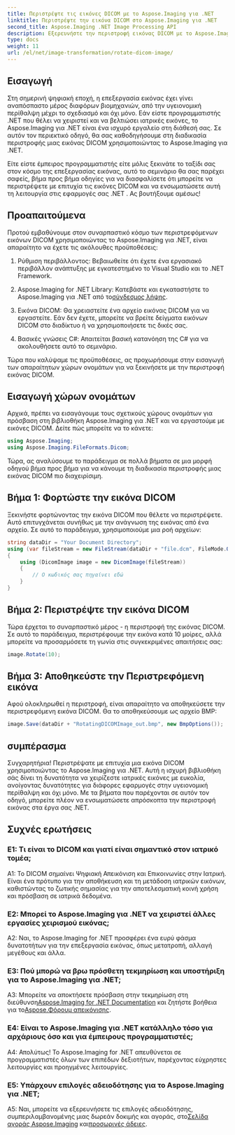 ```yaml
---
title: Περιστρέψτε τις εικόνες DICOM με το Aspose.Imaging για .NET
linktitle: Περιστρέψτε την εικόνα DICOM στο Aspose.Imaging για .NET
second_title: Aspose.Imaging .NET Image Processing API
description: Εξερευνήστε την περιστροφή εικόνας DICOM με το Aspose.Imaging για .NET. Βήμα προς βήμα οδηγός για τον χειρισμό ιατρικών εικόνων.
type: docs
weight: 11
url: /el/net/image-transformation/rotate-dicom-image/
---
```

## Εισαγωγή

Στη σημερινή ψηφιακή εποχή, η επεξεργασία εικόνας έχει γίνει αναπόσπαστο μέρος διαφόρων βιομηχανιών, από την υγειονομική περίθαλψη μέχρι το σχεδιασμό και όχι μόνο. Εάν είστε προγραμματιστής .NET που θέλει να χειριστεί και να βελτιώσει ιατρικές εικόνες, το Aspose.Imaging για .NET είναι ένα ισχυρό εργαλείο στη διάθεσή σας. Σε αυτόν τον περιεκτικό οδηγό, θα σας καθοδηγήσουμε στη διαδικασία περιστροφής μιας εικόνας DICOM χρησιμοποιώντας το Aspose.Imaging για .NET.

Είτε είστε έμπειρος προγραμματιστής είτε μόλις ξεκινάτε το ταξίδι σας στον κόσμο της επεξεργασίας εικόνας, αυτό το σεμινάριο θα σας παρέχει σαφείς, βήμα προς βήμα οδηγίες για να διασφαλίσετε ότι μπορείτε να περιστρέψετε με επιτυχία τις εικόνες DICOM και να ενσωματώσετε αυτή τη λειτουργία στις εφαρμογές σας .NET . Ας βουτήξουμε αμέσως!

## Προαπαιτούμενα

Προτού εμβαθύνουμε στον συναρπαστικό κόσμο των περιστρεφόμενων εικόνων DICOM χρησιμοποιώντας το Aspose.Imaging για .NET, είναι απαραίτητο να έχετε τις ακόλουθες προϋποθέσεις:

1. Ρύθμιση περιβάλλοντος: Βεβαιωθείτε ότι έχετε ένα εργασιακό περιβάλλον ανάπτυξης με εγκατεστημένο το Visual Studio και το .NET Framework.

2. Aspose.Imaging for .NET Library: Κατεβάστε και εγκαταστήστε το Aspose.Imaging για .NET από το[σύνδεσμος λήψης](https://releases.aspose.com/imaging/net/).

3. Εικόνα DICOM: Θα χρειαστείτε ένα αρχείο εικόνας DICOM για να εργαστείτε. Εάν δεν έχετε, μπορείτε να βρείτε δείγματα εικόνων DICOM στο διαδίκτυο ή να χρησιμοποιήσετε τις δικές σας.

4. Βασικές γνώσεις C#: Απαιτείται βασική κατανόηση της C# για να ακολουθήσετε αυτό το σεμινάριο.

Τώρα που καλύψαμε τις προϋποθέσεις, ας προχωρήσουμε στην εισαγωγή των απαραίτητων χώρων ονομάτων για να ξεκινήσετε με την περιστροφή εικόνας DICOM.

## Εισαγωγή χώρων ονομάτων

Αρχικά, πρέπει να εισαγάγουμε τους σχετικούς χώρους ονομάτων για πρόσβαση στη βιβλιοθήκη Aspose.Imaging για .NET και να εργαστούμε με εικόνες DICOM. Δείτε πώς μπορείτε να το κάνετε:

```csharp
using Aspose.Imaging;
using Aspose.Imaging.FileFormats.Dicom;
```

Τώρα, ας αναλύσουμε το παράδειγμα σε πολλά βήματα σε μια μορφή οδηγού βήμα προς βήμα για να κάνουμε τη διαδικασία περιστροφής μιας εικόνας DICOM πιο διαχειρίσιμη.

## Βήμα 1: Φορτώστε την εικόνα DICOM

Ξεκινήστε φορτώνοντας την εικόνα DICOM που θέλετε να περιστρέψετε. Αυτό επιτυγχάνεται συνήθως με την ανάγνωση της εικόνας από ένα αρχείο. Σε αυτό το παράδειγμα, χρησιμοποιούμε μια ροή αρχείων:

```csharp
string dataDir = "Your Document Directory";
using (var fileStream = new FileStream(dataDir + "file.dcm", FileMode.Open, FileAccess.Read))
{
    using (DicomImage image = new DicomImage(fileStream))
    {
        // Ο κωδικός σας πηγαίνει εδώ
    }
}
```

## Βήμα 2: Περιστρέψτε την εικόνα DICOM

Τώρα έρχεται το συναρπαστικό μέρος - η περιστροφή της εικόνας DICOM. Σε αυτό το παράδειγμα, περιστρέφουμε την εικόνα κατά 10 μοίρες, αλλά μπορείτε να προσαρμόσετε τη γωνία στις συγκεκριμένες απαιτήσεις σας:

```csharp
image.Rotate(10);
```

## Βήμα 3: Αποθηκεύστε την Περιστρεφόμενη εικόνα

Αφού ολοκληρωθεί η περιστροφή, είναι απαραίτητο να αποθηκεύσετε την περιστρεφόμενη εικόνα DICOM. Θα το αποθηκεύσουμε ως αρχείο BMP:

```csharp
image.Save(dataDir + "RotatingDICOMImage_out.bmp", new BmpOptions());
```

## συμπέρασμα

Συγχαρητήρια! Περιστρέψατε με επιτυχία μια εικόνα DICOM χρησιμοποιώντας το Aspose.Imaging για .NET. Αυτή η ισχυρή βιβλιοθήκη σάς δίνει τη δυνατότητα να χειρίζεστε ιατρικές εικόνες με ευκολία, ανοίγοντας δυνατότητες για διάφορες εφαρμογές στην υγειονομική περίθαλψη και όχι μόνο. Με τα βήματα που παρέχονται σε αυτόν τον οδηγό, μπορείτε πλέον να ενσωματώσετε απρόσκοπτα την περιστροφή εικόνας στα έργα σας .NET.

## Συχνές ερωτήσεις

### Ε1: Τι είναι το DICOM και γιατί είναι σημαντικό στον ιατρικό τομέα;

A1: Το DICOM σημαίνει Ψηφιακή Απεικόνιση και Επικοινωνίες στην Ιατρική. Είναι ένα πρότυπο για την αποθήκευση και τη μετάδοση ιατρικών εικόνων, καθιστώντας το ζωτικής σημασίας για την αποτελεσματική κοινή χρήση και πρόσβαση σε ιατρικά δεδομένα.

### Ε2: Μπορεί το Aspose.Imaging για .NET να χειριστεί άλλες εργασίες χειρισμού εικόνας;

A2: Ναι, το Aspose.Imaging for .NET προσφέρει ένα ευρύ φάσμα δυνατοτήτων για την επεξεργασία εικόνας, όπως μετατροπή, αλλαγή μεγέθους και άλλα.

### Ε3: Πού μπορώ να βρω πρόσθετη τεκμηρίωση και υποστήριξη για το Aspose.Imaging για .NET;

 A3: Μπορείτε να αποκτήσετε πρόσβαση στην τεκμηρίωση στη διεύθυνση[Aspose.Imaging for .NET Documentation](https://reference.aspose.com/imaging/net/) και ζητήστε βοήθεια για το[Aspose.Φόρουμ απεικόνισης](https://forum.aspose.com/).

### Ε4: Είναι το Aspose.Imaging για .NET κατάλληλο τόσο για αρχάριους όσο και για έμπειρους προγραμματιστές;

Α4: Απολύτως! Το Aspose.Imaging for .NET απευθύνεται σε προγραμματιστές όλων των επιπέδων δεξιοτήτων, παρέχοντας εύχρηστες λειτουργίες και προηγμένες λειτουργίες.

### Ε5: Υπάρχουν επιλογές αδειοδότησης για το Aspose.Imaging για .NET;

 A5: Ναι, μπορείτε να εξερευνήσετε τις επιλογές αδειοδότησης, συμπεριλαμβανομένης μιας δωρεάν δοκιμής και αγοράς, στο[Σελίδα αγοράς Aspose.Imaging](https://purchase.aspose.com/buy) και[προσωρινές άδειες](https://purchase.aspose.com/temporary-license/).